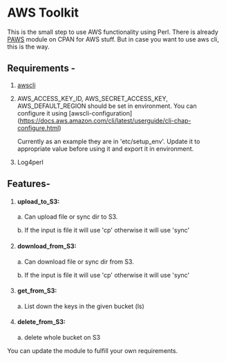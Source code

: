 # AWS Toolkit

This is the small step to use AWS functionality using Perl. There is already [PAWS](https://metacpan.org/pod/Paws) module on CPAN for AWS stuff.
But in case you want to use aws cli, this is the way.

## Requirements -
1. [awscli](https://docs.aws.amazon.com/cli/latest/userguide/install-cliv2.html)
2. AWS_ACCESS_KEY_ID, AWS_SECRET_ACCESS_KEY, AWS_DEFAULT_REGION should be set in environment. You can configure it using [awscli-configuration] (https://docs.aws.amazon.com/cli/latest/userguide/cli-chap-configure.html)

   Currently as an example they are in 'etc/setup_env'. Update it to appropriate value before using it and export it in environment.
3. Log4perl


## Features-
1. #### upload_to_S3:
    a. Can upload file or sync dir to S3.
    
    b. If the input is file it will use 'cp' otherwise it will use 'sync'
  
 2. #### download_from_S3: 
    a. Can download file or sync dir from S3.
    
    b. If the input is file it will use 'cp' otherwise it will use 'sync'
 
 3. #### get_from_S3: 
     a. List down the keys in the given bucket (ls)
     
  4. #### delete_from_S3: 
     a. delete whole bucket on S3


You can update the module to fulfill your own requirements.
